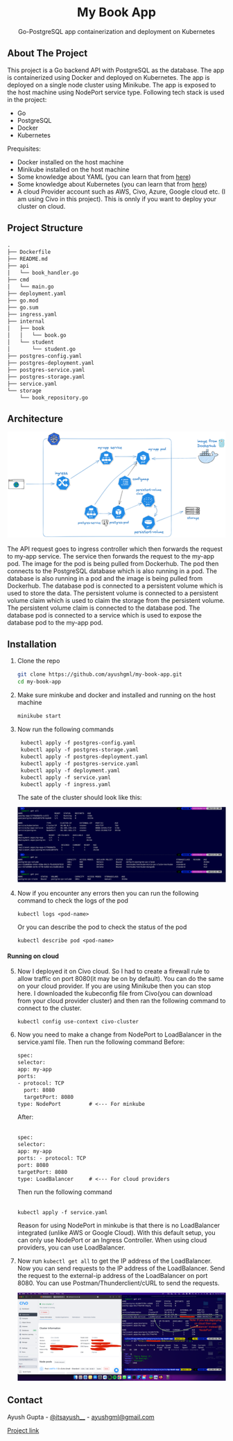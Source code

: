 <a name="readme-top"></a>

<!-- PROJECT LOGO -->
<br />
<div align="center">
  <a href="https://github.com/ayushgml/mongo-on-k8s">
  
  </a>

  <h1 align="center">My Book App</h1>

  <p align="center">
    Go-PostgreSQL app containerization and deployment on Kubernetes
</div>

<!-- ABOUT THE PROJECT -->

## About The Project

This project is a Go backend API with PostgreSQL as the database. The app is containerized using Docker and deployed on Kubernetes. The app is deployed on a single node cluster using Minikube. The app is exposed to the host machine using NodePort service type. Following tech stack is used in the project:

- Go
- PostgreSQL
- Docker
- Kubernetes

Prequisites:

- Docker installed on the host machine
- Minikube installed on the host machine
- Some knowledge about YAML (you can learn that from <a href="https://itsayush.hashnode.dev/yaml-and-monokle">here</a>)
- Some knowledge about Kubernetes (you can learn that from <a href="https://itsayush.hashnode.dev/k8s-101">here</a>)
- A cloud Provider account such as AWS, Civo, Azure, Google cloud etc. (I am using Civo in this project). This is onnly if you want to deploy your cluster on cloud.

## Project Structure

```
.
├── Dockerfile
├── README.md
├── api
│   └── book_handler.go
├── cmd
│   └── main.go
├── deployment.yaml
├── go.mod
├── go.sum
├── ingress.yaml
├── internal
│   ├── book
│   │   └── book.go
│   └── student
│       └── student.go
├── postgres-config.yaml
├── postgres-deployment.yaml
├── postgres-service.yaml
├── postgres-storage.yaml
├── service.yaml
└── storage
    └── book_repository.go
```

<!-- GETTING STARTED -->

## Architecture

<img src="assets/architecture.png" alt="architecture"/>

The API request goes to ingress controller which then forwards the request to my-app service. The service then forwards the request to the my-app pod. The image for the pod is being pulled from Dockerhub. The pod then connects to the PostgreSQL database which is also running in a pod. The database is also running in a pod and the image is being pulled from Dockerhub. The database pod is connected to a persistent volume which is used to store the data. The persistent volume is connected to a persistent volume claim which is used to claim the storage from the persistent volume. The persistent volume claim is connected to the database pod. The database pod is connected to a service which is used to expose the database pod to the my-app pod.

## Installation

1. Clone the repo

   ```sh
   git clone https://github.com/ayushgml/my-book-app.git
   cd my-book-app
   ```

2. Make sure minkube and docker and installed and running on the host machine

   ```sh
   minikube start
   ```

3. Now run the following commands

   ```
    kubectl apply -f postgres-config.yaml
    kubectl apply -f postgres-storage.yaml
    kubectl apply -f postgres-deployment.yaml
    kubectl apply -f postgres-service.yaml
    kubectl apply -f deployment.yaml
    kubectl apply -f service.yaml
    kubectl apply -f ingress.yaml
   ```

   The sate of the cluster should look like this:

    <img src="assets/ss.png" alt=""/>

4. Now if you encounter any errors then you can run the following command to check the logs of the pod

   ```
   kubectl logs <pod-name>
   ```

   Or you can describe the pod to check the status of the pod

   ```
   kubectl describe pod <pod-name>
   ```

#### Running on cloud

5. Now I deployed it on Civo cloud. So I had to create a firewall rule to allow traffic on port 8080(it may be on by default). You can do the same on your cloud provider. If you are using Minikube then you can stop here.
   I downloaded the kubeconfig file from Civo(you can download from your cloud provider cluster) and then ran the following command to connect to the cluster.

   ```
   kubectl config use-context civo-cluster
   ```

6. Now you need to make a change from NodePort to LoadBalancer in the service.yaml file. Then run the following command
   Before:
   ```
   spec:
   selector:
   app: my-app
   ports:
   - protocol: TCP
     port: 8080
     targetPort: 8080
   type: NodePort         # <--- For minkube
   ```

    After:

    ```

    spec:
    selector:
    app: my-app
    ports: - protocol: TCP
    port: 8080
    targetPort: 8080
    type: LoadBalancer     # <--- For cloud providers

    ```
    Then run the following command
    ```

    kubectl apply -f service.yaml
    ```

    Reason for using NodePort in minkube is that there is no LoadBalancer integrated (unlike AWS or Google Cloud). With this default setup, you can only use NodePort or an Ingress Controller. When using cloud providers, you can use LoadBalancer.

7. Now run ```kubectl get all``` to get the IP address of the LoadBalancer. Now you can send requests to the IP address of the LoadBalancer. Send the request to the external-ip address of the LoadBalancer on port 8080. You can use Postman/Thunderclient/cURL to send the requests.

    <img src="assets/ss2.png" alt="cloud provider screenshot">


<!-- CONTACT -->

## Contact

Ayush Gupta - [@itsayush\_\_](https://twitter.com/itsayush__) - ayushgml@gmail.com

[Project link](https://github.com/ayushgml/my-book-app)


